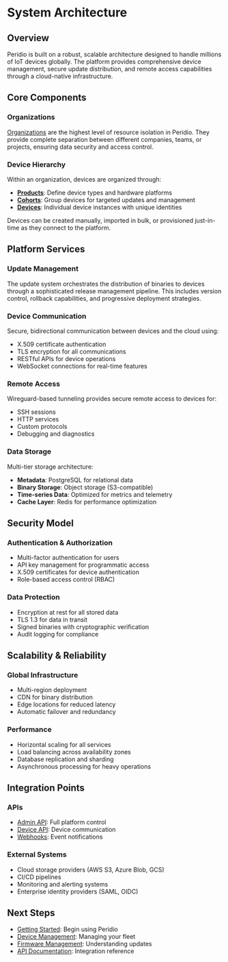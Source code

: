 # System Architecture

## Overview

Peridio is built on a robust, scalable architecture designed to handle millions of IoT devices globally. The platform provides comprehensive device management, secure update distribution, and remote access capabilities through a cloud-native infrastructure.

## Core Components

### Organizations

[Organizations](/platform/reference/organizations) are the highest level of resource isolation in Peridio. They provide complete separation between different companies, teams, or projects, ensuring data security and access control.

### Device Hierarchy

Within an organization, devices are organized through:

- **[Products](/platform/reference/products)**: Define device types and hardware platforms
- **[Cohorts](/platform/reference/cohorts)**: Group devices for targeted updates and management
- **[Devices](/platform/reference/devices)**: Individual device instances with unique identities

Devices can be created manually, imported in bulk, or provisioned just-in-time as they connect to the platform.

## Platform Services

### Update Management

The update system orchestrates the distribution of binaries to devices through a sophisticated release management pipeline. This includes version control, rollback capabilities, and progressive deployment strategies.

### Device Communication

Secure, bidirectional communication between devices and the cloud using:

- X.509 certificate authentication
- TLS encryption for all communications
- RESTful APIs for device operations
- WebSocket connections for real-time features

### Remote Access

Wireguard-based tunneling provides secure remote access to devices for:

- SSH sessions
- HTTP services
- Custom protocols
- Debugging and diagnostics

### Data Storage

Multi-tier storage architecture:

- **Metadata**: PostgreSQL for relational data
- **Binary Storage**: Object storage (S3-compatible)
- **Time-series Data**: Optimized for metrics and telemetry
- **Cache Layer**: Redis for performance optimization

## Security Model

### Authentication & Authorization

- Multi-factor authentication for users
- API key management for programmatic access
- X.509 certificates for device authentication
- Role-based access control (RBAC)

### Data Protection

- Encryption at rest for all stored data
- TLS 1.3 for data in transit
- Signed binaries with cryptographic verification
- Audit logging for compliance

## Scalability & Reliability

### Global Infrastructure

- Multi-region deployment
- CDN for binary distribution
- Edge locations for reduced latency
- Automatic failover and redundancy

### Performance

- Horizontal scaling for all services
- Load balancing across availability zones
- Database replication and sharding
- Asynchronous processing for heavy operations

## Integration Points

### APIs

- [Admin API](/admin-api): Full platform control
- [Device API](/device-api): Device communication
- [Webhooks](/platform/reference/webhooks): Event notifications

### External Systems

- Cloud storage providers (AWS S3, Azure Blob, GCS)
- CI/CD pipelines
- Monitoring and alerting systems
- Enterprise identity providers (SAML, OIDC)

## Next Steps

- [Getting Started](/platform/getting-started): Begin using Peridio
- [Device Management](device-management): Managing your fleet
- [Firmware Management](firmware-management/overview): Understanding updates
- [API Documentation](/admin-api): Integration reference
